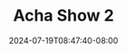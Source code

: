 --- 
title: "Acha Show 2"
description: "video bokep Acha Show 2 doodstream full vidio terbaru"
date: 2024-07-19T08:47:40-08:00
file_code: "43dyv33phgwm"
draft: false
cover: "h44esr7ky4js6oys.jpg"
tags: ["Acha", "Show"]
length: 2752
fld_id: "1482749"
foldername: "Acha toge"
categories: ["Acha toge"]
views: 0
---